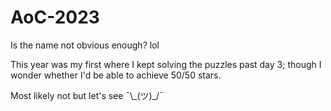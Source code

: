 # AoC-2023
Is the name not obvious enough? lol

This year was my first where I kept solving the puzzles past day 3; though I wonder whether I'd be able to achieve 50/50 stars.

Most likely not but let's see ¯\\\_(ツ)\_/¯
